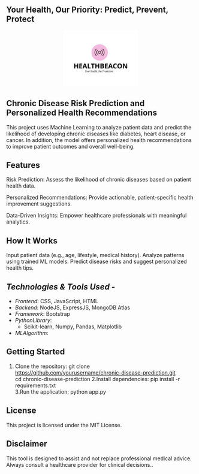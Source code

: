 ##     Your Health, Our Priority: Predict, Prevent, Protect
<p align="center">
<img src="static/logo1 (2).png" width="200"/>
 </p>





## Chronic Disease Risk Prediction and Personalized Health Recommendations
This project uses Machine Learning to analyze patient data and predict the likelihood of developing chronic diseases like diabetes, heart disease, or cancer. In addition, the model offers personalized health recommendations to improve patient outcomes and overall well-being.

## Features
Risk Prediction: Assess the likelihood of chronic diseases based on patient health data.

Personalized Recommendations: Provide actionable, patient-specific health improvement suggestions.

Data-Driven Insights: Empower healthcare professionals with meaningful analytics.
## How It Works
Input patient data (e.g., age, lifestyle, medical history).
Analyze patterns using trained ML models.
Predict disease risks and suggest personalized health tips.
## *Technologies & Tools Used -*

- *Frontend*: CSS, JavaScript, HTML  
- *Backend*: NodeJS, ExpressJS, MongoDB Atlas  
- *Framework*: Bootstrap  
- *PythonLibrary*:  
  - Scikit-learn, Numpy, Pandas, Matplotlib
- *MLAlgorithm*:  
## Getting Started
1. Clone the repository:
    git clone https://github.com/yourusername/chronic-disease-prediction.git  
    cd chronic-disease-prediction
2.Install dependencies:
   pip install -r requirements.txt  
3.Run the application:
   python app.py  
## License
This project is licensed under the MIT License.
## Disclaimer
This tool is designed to assist and not replace professional medical advice. Always consult a healthcare provider for clinical decisions..
